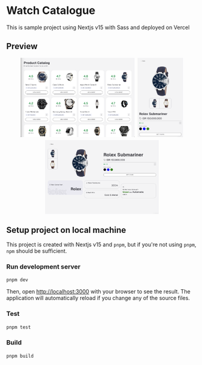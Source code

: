 # Watch Catalogue

This is sample project using Nextjs v15 with Sass and deployed on Vercel

## Preview

<div style="display: flex; gap: 0.5rem; flex-wrap: wrap; justify-content:center">
  <img src="./preview/catalog.png" width="300px">
  <img src="./preview/details-mobile.png" width="120px">
  <img src="./preview/details-desktop.png" width="300px">
</div>

## Setup project on local machine

This project is created with Nextjs v15 and `pnpm`, but if you're not using `pnpm`, `npm` should be sufficient.

### Run development server

```bash
pnpm dev
```

Then, open [http://localhost:3000](http://localhost:3000) with your browser to see the result. The application will automatically reload if you change any of the source files.

### Test

```bash
pnpm test
```

### Build

```bash
pnpm build
```
